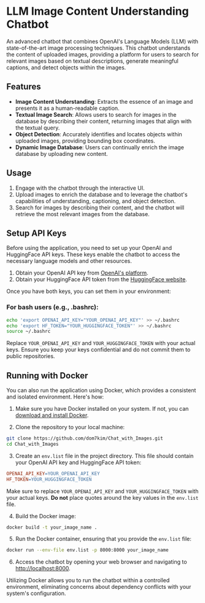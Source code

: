 # LLM Image Content Understanding Chatbot

An advanced chatbot that combines OpenAI's Language Models (LLM) with state-of-the-art image processing techniques. This chatbot understands the content of uploaded images, providing a platform for users to search for relevant images based on textual descriptions, generate meaningful captions, and detect objects within the images.

## Features

- **Image Content Understanding**: Extracts the essence of an image and presents it as a human-readable caption.
- **Textual Image Search**: Allows users to search for images in the database by describing their content, returning images that align with the textual query.
- **Object Detection**: Accurately identifies and locates objects within uploaded images, providing bounding box coordinates.
- **Dynamic Image Database**: Users can continually enrich the image database by uploading new content.

## Usage

1. Engage with the chatbot through the interactive UI.
2. Upload images to enrich the database and to leverage the chatbot's capabilities of understanding, captioning, and object detection.
3. Search for images by describing their content, and the chatbot will retrieve the most relevant images from the database.

## Setup API Keys

Before using the application, you need to set up your OpenAI and HuggingFace API keys. These keys enable the chatbot to access the necessary language models and other resources.

1. Obtain your OpenAI API key from [OpenAI's platform](https://beta.openai.com/signup/).
2. Obtain your HuggingFace API token from the [HuggingFace website](https://huggingface.co/).

Once you have both keys, you can set them in your environment:

### For bash users (e.g., .bashrc):
```bash
echo 'export OPENAI_API_KEY="YOUR_OPENAI_API_KEY"' >> ~/.bashrc
echo 'export HF_TOKEN="YOUR_HUGGINGFACE_TOKEN"' >> ~/.bashrc
source ~/.bashrc
```

Replace `YOUR_OPENAI_API_KEY` and `YOUR_HUGGINGFACE_TOKEN` with your actual keys. Ensure you keep your keys confidential and do not commit them to public repositories.

## Running with Docker

You can also run the application using Docker, which provides a consistent and isolated environment. Here's how:

1. Make sure you have Docker installed on your system. If not, you can [download and install Docker](https://www.docker.com/products/docker-desktop).

2. Clone the repository to your local machine:
```bash
git clone https://github.com/dom7kim/Chat_with_Images.git
cd Chat_with_Images
```

3. Create an `env.list` file in the project directory. This file should contain your OpenAI API key and HuggingFace API token:
```makefile
OPENAI_API_KEY=YOUR_OPENAI_API_KEY
HF_TOKEN=YOUR_HUGGINGFACE_TOKEN
```
Make sure to replace `YOUR_OPENAI_API_KEY` and `YOUR_HUGGINGFACE_TOKEN` with your actual keys. **Do not** place quotes around the key values in the `env.list` file.

4. Build the Docker image:
```bash
docker build -t your_image_name .
```

5. Run the Docker container, ensuring that you provide the `env.list` file:
```bash
docker run --env-file env.list -p 8000:8000 your_image_name
```

6. Access the chatbot by opening your web browser and navigating to [http://localhost:8000](http://localhost:8000).

Utilizing Docker allows you to run the chatbot within a controlled environment, eliminating concerns about dependency conflicts with your system's configuration.






